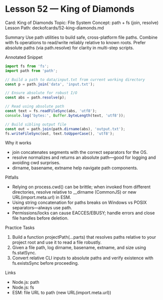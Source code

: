 # Lesson 52 — King of Diamonds
Card: King of Diamonds
Topic: File System
Concept: path + fs (join, resolve)
Lesson Path: deckofcards/52-king-diamonds.md

Summary
Use path utilities to build safe, cross-platform file paths. Combine with fs operations to read/write reliably relative to known roots. Prefer absolute paths (via path.resolve) for clarity in multi-step scripts.

Annotated Snippet
```js
import fs from 'fs';
import path from 'path';

// Build a path to data/input.txt from current working directory
const p = path.join('data', 'input.txt');

// Ensure absolute for robust I/O
const abs = path.resolve(p);

// Read using absolute path
const text = fs.readFileSync(abs, 'utf8');
console.log('bytes:', Buffer.byteLength(text, 'utf8'));

// Build sibling output file
const out = path.join(path.dirname(abs), 'output.txt');
fs.writeFileSync(out, text.toUpperCase(), 'utf8');
```

Why it works
- join concatenates segments with the correct separators for the OS.
- resolve normalizes and returns an absolute path—good for logging and avoiding cwd surprises.
- dirname, basename, extname help navigate path components.

Pitfalls
- Relying on process.cwd() can be brittle; when invoked from different directories, resolve relative to __dirname (CommonJS) or new URL(import.meta.url) in ESM.
- Using string concatenation for paths breaks on Windows vs POSIX separators—always use path.
- Permissions/locks can cause EACCES/EBUSY; handle errors and close file handles before deletion.

Practice Tasks
1) Build a function projectPath(...parts) that resolves paths relative to your project root and use it to read a file robustly.
2) Given a file path, log dirname, basename, extname, and size using fs.statSync.
3) Convert relative CLI inputs to absolute paths and verify existence with fs.existsSync before proceeding.

Links
- Node.js: path
- Node.js: fs
- ESM: file URL to path (new URL(import.meta.url))